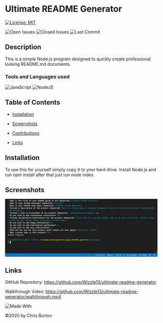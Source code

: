 
  # Ultimate README Generator
  [![License: MIT](https://img.shields.io/badge/License-MIT-lightgrey.svg)](https://opensource.org/licenses/MIT)
  
  ![Open Issues](https://img.shields.io/github/issues-raw/Wizzle13/ultimate-readme-generator?style=plastic)
  ![Closed Issues](https://img.shields.io/github/issues-closed-raw/Wizzle13/ultimate-readme-generator?label=Closed%20Issues&style=plastic)
  ![Last Commit](https://img.shields.io/github/last-commit/Wizzle13/ultimate-readme-generator?style=plastic)
  ## Description
  This is a simple Node.js program designed to quickly create professional looking README.md documents.

  ### Tools and Languages used
  ![JavaScript](https://img.shields.io/badge/-JavaScript-F7DF1E?style=plastic&logo=Javascript&logoColor=white)
  ![NodeJS](https://img.shields.io/badge/Node.js-43853D?style=plastic&logo=node.js&logoColor=white)
  
  ## Table of Contents
  - [Installation](#installation)
  
  - [Screenshots](#screenshots)
  
  - [Contributions](#contributions)
  - [Links](#links)
  
  ## Installation
To use this for yourself simply copy it to your hard drive.  Install Node.js and run npm install after that just run node index.
    


  

  ## Screenshots
  <img src = "  ./screenshots/screenshot.png">


  

  ## Links
  GitHub Repository: https://github.com/Wizzle13/ultimate-readme-generator

  Walkthrough Video: https://github.com/Wizzle13/ultimate-readme-generator/walkthrough.mp4

![Made With](https://img.shields.io/badge/Made%20with-Ultimate%20README%20Generator-blue?style=plastic)

  &copy;2020 by Chris Burton
